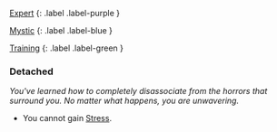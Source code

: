 
[Expert](Game/Expert-List)
{: .label .label-purple }

[Mystic](Game/Mystic)
{: .label .label-blue }

[Training](Game/Training-List)
{: .label .label-green }
### Detached
*You've learned how to completely disassociate from the horrors that surround you. No matter what happens, you are unwavering.*
* You cannot gain [Stress](Game/Stress).

